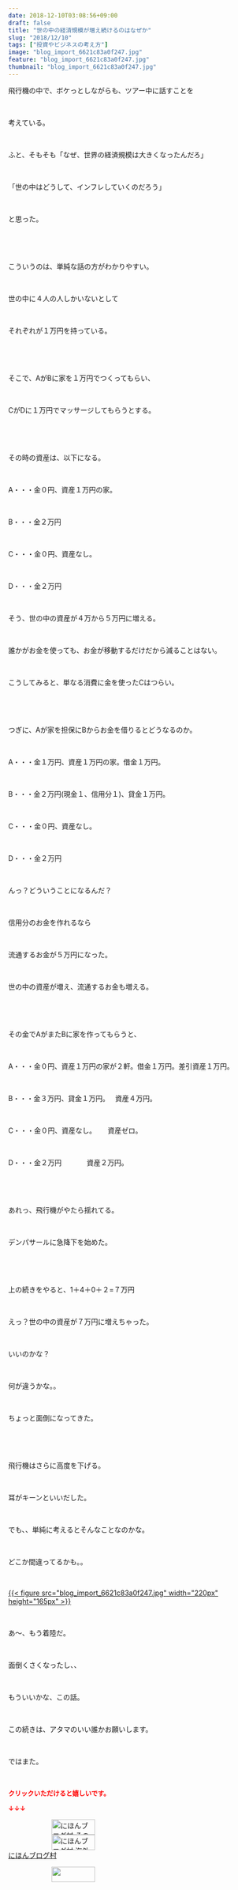 ```yaml
---
date: 2018-12-10T03:08:56+09:00
draft: false
title: "世の中の経済規模が増え続けるのはなぜか"
slug: "2018/12/10"
tags: ["投資やビジネスの考え方"]
image: "blog_import_6621c83a0f247.jpg"
feature: "blog_import_6621c83a0f247.jpg"
thumbnail: "blog_import_6621c83a0f247.jpg"
---
```

<p>飛行機の中で、ボケっとしながらも、ツアー中に話すことを</p><p> </p><p>考えている。</p><p> </p><p>ふと、そもそも「なぜ、世界の経済規模は大きくなったんだろ」</p><p> </p><p>「世の中はどうして、インフレしていくのだろう」</p><p> </p><p>と思った。</p><p> </p><p> </p><p>こういうのは、単純な話の方がわかりやすい。</p><p> </p><p>世の中に４人の人しかいないとして</p><p> </p><p>それぞれが１万円を持っている。</p><p> </p><p> </p><p>そこで、AがBに家を１万円でつくってもらい、</p><p> </p><p>CがDに１万円でマッサージしてもらうとする。</p><p> </p><p> </p><p>その時の資産は、以下になる。</p><p> </p><p>A・・・金０円、資産１万円の家。</p><p> </p><p>B・・・金２万円</p><p> </p><p>C・・・金０円、資産なし。</p><p> </p><p>D・・・金２万円</p><p> </p><p>そう、世の中の資産が４万から５万円に増える。</p><p> </p><p>誰かがお金を使っても、お金が移動するだけだから減ることはない。</p><p> </p><p>こうしてみると、単なる消費に金を使ったCはつらい。</p><p> </p><p> </p><p>つぎに、Aが家を担保にBからお金を借りるとどうなるのか。</p><p> </p><p>A・・・金１万円、資産１万円の家。借金１万円。</p><p> </p><p>B・・・金２万円(現金１、信用分１)、貸金１万円。</p><p> </p><p>C・・・金０円、資産なし。</p><p> </p><p>D・・・金２万円</p><p> </p><p>んっ？どういうことになるんだ？</p><p> </p><p>信用分のお金を作れるなら</p><p> </p><p>流通するお金が５万円になった。</p><p> </p><p>世の中の資産が増え、流通するお金も増える。</p><p> </p><p> </p><p>その金でAがまたBに家を作ってもらうと、</p><p> </p><p>A・・・金０円、資産１万円の家が２軒。借金１万円。差引資産１万円。</p><p> </p><p>B・・・金３万円、貸金１万円。   資産４万円。</p><p> </p><p>C・・・金０円、資産なし。      資産ゼロ。</p><p> </p><p>D・・・金２万円             資産２万円。</p><p> </p><p> </p><p>あれっ、飛行機がやたら揺れてる。</p><p> </p><p>デンパサールに急降下を始めた。</p><p> </p><p> </p><p>上の続きをやると、1＋4＋0＋２=７万円</p><p> </p><p>えっ？世の中の資産が７万円に増えちゃった。</p><p> </p><p>いいのかな？</p><p> </p><p>何が違うかな。。</p><p> </p><p>ちょっと面倒になってきた。</p><p> </p><p> </p><p>飛行機はさらに高度を下げる。</p><p> </p><p>耳がキーンといいだした。</p><p> </p><p>でも、、単純に考えるとそんなことなのかな。</p><p> </p><p>どこか間違ってるかも。。</p><p> </p><p><a href="blog_import_6621c83a0f247.jpg">{{< figure src="blog_import_6621c83a0f247.jpg" width="220px" height="165px" >}}</a></p><p> </p><p>あ～、もう着陸だ。</p><p> </p><p>面倒くさくなったし、、</p><p> </p><p>もういいかな、この話。</p><p> </p><p>この続きは、アタマのいい誰かお願いします。</p><p> </p><p>ではまた。</p><p> </p><p><font color="#ff0000" size="2"><strong>クリックいただけると嬉しいです。</strong></font></p><p><font color="#ff0000" size="2"><strong>↓↓↓</strong></font></p><p><a href="ranking.html?p_cid=01260127" id="&amp;blogmura_banner" target="_blank"><img alt="にほんブログ村 その他生活ブログ 不動産投資へ" border="0" height="31" src="data:image/svg+xml;charset=utf-8,%3Csvg%20xmlns%3D%22http%3A%2F%2Fwww.w3.org%2F2000%2Fsvg%22%20title%3D%22Placeholder%20for%20Images%22%20role%3D%22presentation%22%20viewBox%3D%220%200%2088%2031%22%20%2F%3E" width="88" data-src="https://img-proxy.blog-video.jp/images?url=http%3A%2F%2Flife.blogmura.com%2Fhudousantoushi%2Fimg%2Fhudousantoushi88_31.gif" style="aspect-ratio: auto 88 / 31;"/><noscript><img alt="にほんブログ村 その他生活ブログ 不動産投資へ" border="0" height="31" src="https://img-proxy.blog-video.jp/images?url=http%3A%2F%2Flife.blogmura.com%2Fhudousantoushi%2Fimg%2Fhudousantoushi88_31.gif" width="88"></noscript></a><br/><a href="ranking.html?p_cid=01260127" target="_blank"><img alt="にほんブログ村 海外生活ブログ バリ島情報へ" border="0" height="31" src="data:image/svg+xml;charset=utf-8,%3Csvg%20xmlns%3D%22http%3A%2F%2Fwww.w3.org%2F2000%2Fsvg%22%20title%3D%22Placeholder%20for%20Images%22%20role%3D%22presentation%22%20viewBox%3D%220%200%2088%2031%22%20%2F%3E" width="88" data-src="https://img-proxy.blog-video.jp/images?url=http%3A%2F%2Foverseas.blogmura.com%2Fbali%2Fimg%2Fbali88_31.gif" style="aspect-ratio: auto 88 / 31;"/><noscript><img alt="にほんブログ村 海外生活ブログ バリ島情報へ" border="0" height="31" src="https://img-proxy.blog-video.jp/images?url=http%3A%2F%2Foverseas.blogmura.com%2Fbali%2Fimg%2Fbali88_31.gif" width="88"></noscript></a><br/><a href="ranking.html?p_cid=01260127" target="_blank">にほんブログ村</a></p><p><a href="link.php?1804582" title="人気ブログランキングへ"><img border="0" height="31" src="data:image/svg+xml;charset=utf-8,%3Csvg%20xmlns%3D%22http%3A%2F%2Fwww.w3.org%2F2000%2Fsvg%22%20title%3D%22Placeholder%20for%20Images%22%20role%3D%22presentation%22%20viewBox%3D%220%200%2088%2031%22%20%2F%3E" width="88" data-src="https://blog.with2.net/img/banner/banner_22.gif" style="aspect-ratio: auto 88 / 31;"/><noscript><img border="0" height="31" src="https://blog.with2.net/img/banner/banner_22.gif" width="88"></noscript></a></p><p> </p>

